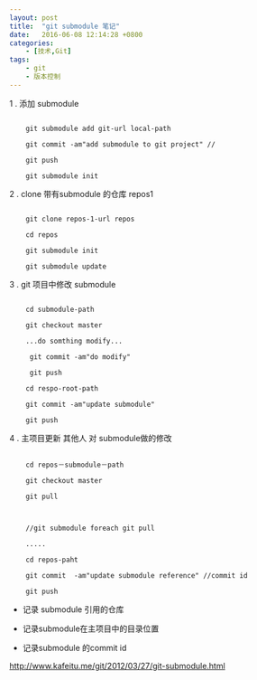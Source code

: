 ```yaml
---
layout: post
title:  "git submodule 笔记"
date:   2016-06-08 12:14:28 +0800
categories:
    - [技术,Git]
tags:
    - git
    - 版本控制
---
```


1 .   添加 submodule

```shell

    git submodule add git-url local-path

    git commit -am"add submodule to git project" //

    git push

    git submodule init

```

2 . clone  带有submodule  的仓库 repos1

```shell

    git clone repos-1-url repos

    cd repos

    git submodule init

    git submodule update

```

3 .  git 项目中修改 submodule



```shell

    cd submodule-path

    git checkout master

    ...do somthing modify...

     git commit -am"do modify"

     git push

    cd respo-root-path

    git commit -am"update submodule"

    git push

```



4 . 主项目更新 其他人 对  submodule做的修改

   

```shell

    cd repos－submodule－path 

    git checkout master

    git pull



    //git submodule foreach git pull

    .....

    cd repos-paht

    git commit  -am"update submodule reference" //commit id

    git push

```








-  记录 submodule 引用的仓库

-  记录submodule在主项目中的目录位置

- 记录submodule 的commit id











http://www.kafeitu.me/git/2012/03/27/git-submodule.html




